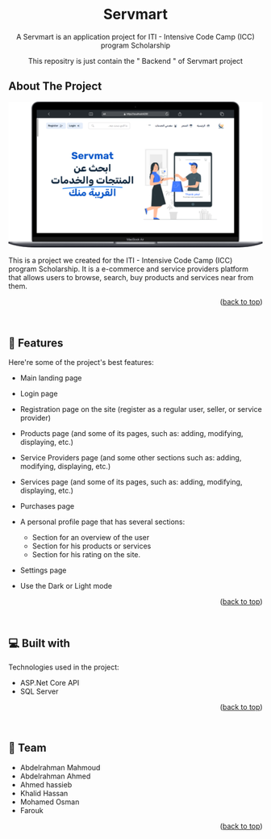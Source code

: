 <a name="readme-top"></a>

<br />
<div align="center">
   <h1 align="center" id="title">Servmart</h1>

  <p align="center">
    A Servmart is an application project for ITI - Intensive Code Camp (ICC) program Scholarship
  </p>
  <p>This repositry is just contain the " Backend " of Servmart project</p>
</div>

<!-- TABLE OF CONTENTS -->

<!-- ABOUT THE PROJECT -->
## About The Project

![Servmart Screenshot][product-screenshot]

This is a project we created for the ITI - Intensive Code Camp (ICC) program Scholarship. It is a e-commerce and service providers platform that allows users to browse, search, buy products and services near from them.

<p align="right">(<a href="#readme-top">back to top</a>)</p>
<br>

<h2>🧐 Features</h2>

Here're some of the project's best features:

- Main landing page
- Login page
- Registration page on the site (register as a regular user, seller, or service provider)
- Products page (and some of its pages, such as: adding, modifying, displaying, etc.)
- Service Providers page (and some other sections such as: adding, modifying, displaying, etc.)
- Services page (and some of its pages, such as: adding, modifying, displaying, etc.)
- Purchases page
- A personal profile page that has several sections:
   - Section for an overview of the user
   - Section for his products or services
   - Section for his rating on the site.
- Settings page
- Use the Dark or Light mode

  <p align="right">(<a href="#readme-top">back to top</a>)</p>
<br>

<h2>💻 Built with</h2>

Technologies used in the project:

*   ASP.Net Core API
*   SQL Server

<p align="right">(<a href="#readme-top">back to top</a>)</p>

<br>
<h2>🍵 Team</h2>

*   Abdelrahman Mahmoud
*   Abdelrahman Ahmed
*   Ahmed hassieb
*   Khalid Hassan
*   Mohamed Osman
*   Farouk

<p align="right">(<a href="#readme-top">back to top</a>)</p>

<!-- MARKDOWN LINKS & IMAGES -->
[product-screenshot]: ./servmart-1.png
